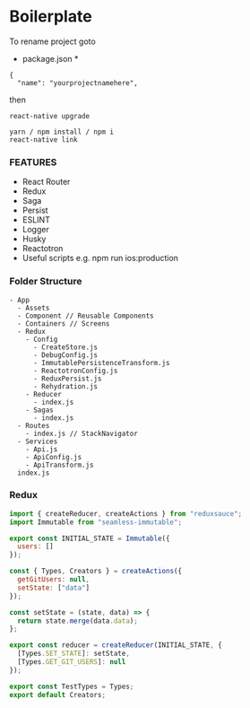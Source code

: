# Boilerplate

To rename project goto

- package.json \*

```
{
  "name": "yourprojectnamehere",

```

then

```
react-native upgrade
```

```
yarn / npm install / npm i
react-native link
```

### FEATURES

- React Router
- Redux
- Saga
- Persist
- ESLINT
- Logger
- Husky
- Reactotron
- Useful scripts e.g. npm run ios:production

### Folder Structure

```
- App
  - Assets
  - Component // Reusable Components
  - Containers // Screens
  - Redux
    - Config
      - CreateStore.js
      - DebugConfig.js
      - ImmutablePersistenceTransform.js
      - ReactotronConfig.js
      - ReduxPersist.js
      - Rehydration.js
    - Reducer
      - index.js
    - Sagas
      - index.js
  - Routes
    - index.js // StackNavigator
  - Services
    - Api.js
    - ApiConfig.js
    - ApiTransform.js
  index.js
```

### Redux

```javascript
import { createReducer, createActions } from "reduxsauce";
import Immutable from "seamless-immutable";

export const INITIAL_STATE = Immutable({
  users: []
});

const { Types, Creators } = createActions({
  getGitUsers: null,
  setState: ["data"]
});

const setState = (state, data) => {
  return state.merge(data.data);
};

export const reducer = createReducer(INITIAL_STATE, {
  [Types.SET_STATE]: setState,
  [Types.GET_GIT_USERS]: null
});

export const TestTypes = Types;
export default Creators;
```
